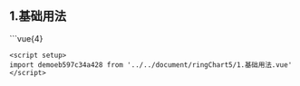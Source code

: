 ## 1.基础用法
<demoeb597c34a428 />
```vue{4}
<template>
    <ring-chart-5 ref="chartRef"></ring-chart-5>
</template>

<script setup>
import { ref, onMounted } from 'vue';

const chartRef = ref();

onMounted(() => chartRef.value.renderChart());
</script>
<style lang="scss" scoped>
.chart {
    height: 664px;
    background-color: rgb(3, 43, 68);
}
</style>
```
<script setup>
import demoeb597c34a428 from '../../document/ringChart5/1.基础用法.vue'
</script>